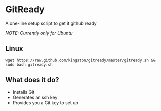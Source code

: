 GitReady
========

A one-line setup script to get it github ready

*NOTE: Currently only for Ubuntu*

Linux
-----
`wget https://raw.github.com/kingston/gitready/master/gitready.sh && sudo bash gitready.sh`

What does it do?
----------------

   * Installs Git
   * Generates an ssh key
   * Provides you a Git key to set up
